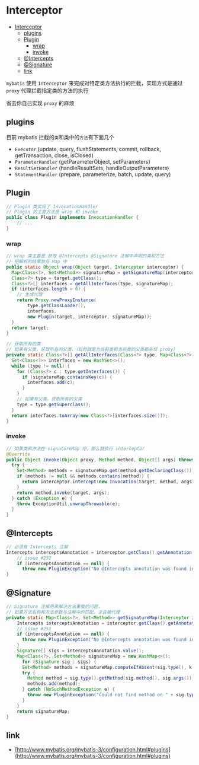 # Interceptor

- [Interceptor](#Interceptor)
  - [plugins](#plugins)
  - [Plugin](#Plugin)
    - [wrap](#wrap)
    - [invoke](#invoke)
  - [@Intercepts](#Intercepts)
  - [@Signature](#Signature)
  - [link](#link)

`mybatis` 使用 `Interceptor` 来完成对特定类方法执行的拦截，实现方式是通过 `proxy` 代理拦截指定类的方法的执行

省去你自己实现 `proxy` 的麻烦

## plugins

目前 mybatis 拦截的`类`和类中的`方法`有下面几个

- `Executor` (update, query, flushStatements, commit, rollback, getTransaction, close, isClosed)
- `ParameterHandler` (getParameterObject, setParameters)
- `ResultSetHandler` (handleResultSets, handleOutputParameters)
- `StatementHandler` (prepare, parameterize, batch, update, query)

## Plugin

```java
// Plugin 类实现了 InvocationHandler
// Plugin 的主要方法是 wrap 和 invoke
public class Plugin implements InvocationHandler {
    // ...
}
```

### wrap

```java
// wrap 类主要是 获取 @Intercepts @Signature 注解中声明的类和方法
// 把解析的结果放在 Map 中
public static Object wrap(Object target, Interceptor interceptor) {
  Map<Class<?>, Set<Method>> signatureMap = getSignatureMap(interceptor);
  Class<?> type = target.getClass();
  Class<?>[] interfaces = getAllInterfaces(type, signatureMap);
  if (interfaces.length > 0) {
    // 生成代理
    return Proxy.newProxyInstance(
        type.getClassLoader(),
        interfaces,
        new Plugin(target, interceptor, signatureMap));
  }
  return target;
}

// 获取所有的类
// 如果有父类，获取所有的父类，（目的就是为当前类和当前类的父类都生成 proxy）
private static Class<?>[] getAllInterfaces(Class<?> type, Map<Class<?>, Set<Method>> signatureMap) {
  Set<Class<?>> interfaces = new HashSet<>();
  while (type != null) {
    for (Class<?> c : type.getInterfaces()) {
      if (signatureMap.containsKey(c)) {
        interfaces.add(c);
      }
    }
    // 如果有父类，获取所有的父类
    type = type.getSuperclass();
  }
  return interfaces.toArray(new Class<?>[interfaces.size()]);
}
```

### invoke

```java
// 如果类和方法在 signatureMap 中，那么就执行 interceptor
@Override
public Object invoke(Object proxy, Method method, Object[] args) throws Throwable {
  try {
    Set<Method> methods = signatureMap.get(method.getDeclaringClass());
    if (methods != null && methods.contains(method)) {
      return interceptor.intercept(new Invocation(target, method, args));
    }
    return method.invoke(target, args);
  } catch (Exception e) {
    throw ExceptionUtil.unwrapThrowable(e);
  }
}
```

## @Intercepts

```java
// 必须有 Intercepts 注解
Intercepts interceptsAnnotation = interceptor.getClass().getAnnotation(Intercepts.class);
    // issue #251
    if (interceptsAnnotation == null) {
      throw new PluginException("No @Intercepts annotation was found in interceptor " + interceptor.getClass().getName());
}
```

## @Signature

```java
// Signature 注解用来解决方法重载的问题，
// 如果方法名称和方法参数与注解中的匹配，才会被代理
private static Map<Class<?>, Set<Method>> getSignatureMap(Interceptor interceptor) {
    Intercepts interceptsAnnotation = interceptor.getClass().getAnnotation(Intercepts.class);
    // issue #251
    if (interceptsAnnotation == null) {
      throw new PluginException("No @Intercepts annotation was found in interceptor " + interceptor.getClass().getName());
    }
    Signature[] sigs = interceptsAnnotation.value();
    Map<Class<?>, Set<Method>> signatureMap = new HashMap<>();
      for (Signature sig : sigs) {
      Set<Method> methods = signatureMap.computeIfAbsent(sig.type(), k -> new HashSet<>());
      try {
        Method method = sig.type().getMethod(sig.method(), sig.args());
        methods.add(method);
      } catch (NoSuchMethodException e) {
        throw new PluginException("Could not find method on " + sig.type() + " named " + sig.method() + ". Cause: " + e, e);
      }
    }
    return signatureMap;
}
```

## link

- [http://www.mybatis.org/mybatis-3/configuration.html#plugins](http://www.mybatis.org/mybatis-3/configuration.html#plugins)
